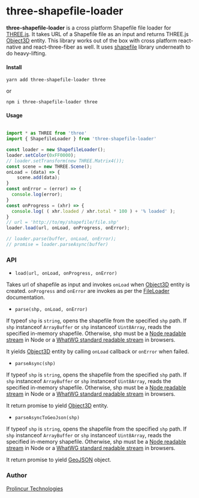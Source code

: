 
# three-shapefile-loader

**three-shapefile-loader** is a cross platform Shapefile file loader for [THREE.js](https://threejs.org/). It takes URL of a Shapefile file as an input and returns THREE.js [Object3D](https://threejs.org/docs/?q=objec#api/en/core/Object3D) entity. This library works out of the box with cross platform react-native and react-three-fiber as well. It uses [shapefile](https://www.npmjs.com/package/shapefile) library underneath to do heavy-lifting.

#### Install
```
yarn add three-shapefile-loader three
```
or
```
npm i three-shapefile-loader three
```
#### Usage

```javascript

import * as THREE from 'three'
import { ShapefileLoader } from 'three-shapefile-loader'

const loader = new ShapefileLoader();
loader.setColor(0xFF0000);
// loader.setTransform(new THREE.Matrix4());
const scene = new THREE.Scene();
onLoad = (data) => {
    scene.add(data);
}
const onError = (error) => {
  console.log(error);
}
const onProgress = (xhr) => {
  console.log( ( xhr.loaded / xhr.total * 100 ) + '% loaded' );
}
// url = 'http://to/my/shapefile/file.shp'
loader.load(url, onLoad, onProgress, onError);

// loader.parse(buffer, onLoad, onError);
// promise = loader.parseAsync(buffer)

```

### API 

- `load(url, onLoad, onProgress, onError)`

Takes url of shapefile as input and invokes `onLoad` when [Object3D](https://threejs.org/docs/?q=objec#api/en/core/Object3D) entity is created. `onProgress` and `onError` are invokes as per the [FileLoader](https://threejs.org/docs/#api/en/loaders/FileLoader) documentation.

- `parse(shp, onLoad, onError)`

If typeof `shp` is `string`, opens the shapefile from the specified `shp` path. If `shp` instanceof `ArrayBuffer` or `shp` instanceof `Uint8Array`, reads the specified in-memory shapefile. Otherwise, shp must be a [Node readable stream](https://nodejs.org/api/stream.html#stream_readable_streams) in Node or a [WhatWG standard readable stream](https://streams.spec.whatwg.org/#rs) in browsers.

It yields [Object3D](https://threejs.org/docs/?q=objec#api/en/core/Object3D) entity by calling `onLoad` callback or `onError` when failed.

- `parseAsync(shp)`

If typeof `shp` is `string`, opens the shapefile from the specified `shp` path. If `shp` instanceof `ArrayBuffer` or `shp` instanceof `Uint8Array`, reads the specified in-memory shapefile. Otherwise, shp must be a [Node readable stream](https://nodejs.org/api/stream.html#stream_readable_streams) in Node or a [WhatWG standard readable stream](https://streams.spec.whatwg.org/#rs) in browsers.

It return promise to yield [Object3D](https://threejs.org/docs/?q=objec#api/en/core/Object3D) entity.

- `parseAsyncToGeoJson(shp)`

If typeof `shp` is `string`, opens the shapefile from the specified `shp` path. If `shp` instanceof `ArrayBuffer` or `shp` instanceof `Uint8Array`, reads the specified in-memory shapefile. Otherwise, shp must be a [Node readable stream](https://nodejs.org/api/stream.html#stream_readable_streams) in Node or a [WhatWG standard readable stream](https://streams.spec.whatwg.org/#rs) in browsers.

It return promise to yield [GeoJSON](https://www.rfc-editor.org/rfc/rfc7946.html) object.

### Author

[Prolincur Technologies](https://prolincur.com)
